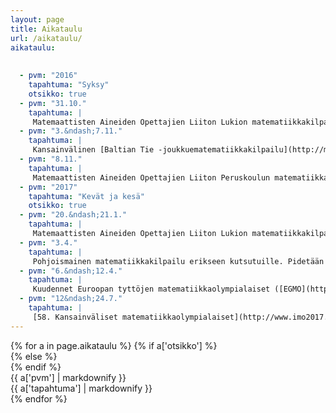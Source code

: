 ```yaml
---
layout: page
title: Aikataulu
url: /aikataulu/
aikataulu:
  
  
  - pvm: "2016"
    tapahtuma: "Syksy"
    otsikko: true
  - pvm: "31.10."
    tapahtuma: |
     Matemaattisten Aineiden Opettajien Liiton Lukion matematiikkakilpailun alkukilpailu kouluissa.
  - pvm: "3.&ndash;7.11."
    tapahtuma: |
     Kansainvälinen [Baltian Tie -joukkuematematiikkakilpailu](http://matematiikkakilpailut.fi/BW2016/) Oulussa.
  - pvm: "8.11."
    tapahtuma: |
     Matemaattisten Aineiden Opettajien Liiton Peruskoulun matematiikkakilpailun alkukilpailu kouluissa.
  - pvm: "2017"
    tapahtuma: "Kevät ja kesä"
    otsikko: true
  - pvm: "20.&ndash;21.1."
    tapahtuma: |
     Matemaattisten Aineiden Opettajien Liiton Lukion matematiikkakilpailun ja Peruskoulun matematiikkakilpailun loppukilpailut Helsingissä.
  - pvm: "3.4."
    tapahtuma: |
     Pohjoismainen matematiikkakilpailu erikseen kutsutuille. Pidetään kilpailijoiden kouluissa.
  - pvm: "6.&ndash;12.4."
    tapahtuma: |
     Kuudennet Euroopan tyttöjen matematiikkaolympialaiset ([EGMO](https://www.egmo2017.ch/)) Z&uuml;richissä.
  - pvm: "12&ndash;24.7."
    tapahtuma: |
     [58. Kansainväliset matematiikkaolympialaiset](http://www.imo2017.org.br) Rio de Janeirossa.
---
```

<div class="list-group">
{% for a in page.aikataulu %}
{% if a['otsikko'] %}<div class="list-group-item-info row">{% else %}<div class="list-group-item row">{% endif %}
<div class="col-sm-3">{{ a['pvm'] | markdownify }}</div>
<div class="col-sm-9">{{ a['tapahtuma'] | markdownify }}</div>
</div>
{% endfor %}
</div>

